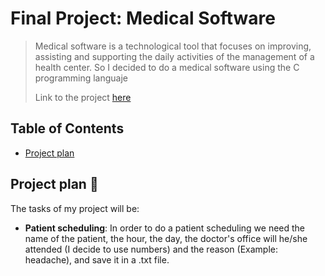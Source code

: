 # Final Project: Medical Software
>Medical software is a technological tool that focuses on improving, assisting and supporting the daily activities of the management of a health center. So I decided to do a medical software using the C programming languaje
>
>Link to the project [here](https://github.com/rulgamer03/C/tree/main/homework/finalproject)

## Table of Contents
* [Project plan](#Project-plan-🚀)
<!-- * [License](#license) -->

## Project plan 🚀
The tasks of my project will be:
* **Patient scheduling**: In order to do a patient scheduling we need the name of the patient, the hour, the day, the doctor's office will he/she attended (I decide to use numbers) and the reason (Example:  headache), and save it in a .txt file.

